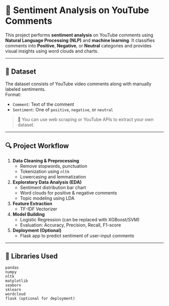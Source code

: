 # 🎯 Sentiment Analysis on YouTube Comments

This project performs **sentiment analysis** on YouTube comments using **Natural Language Processing (NLP)** and **machine learning**. It classifies comments into **Positive**, **Negative**, or **Neutral** categories and provides visual insights using word clouds and charts.

---

## 📁 Dataset

The dataset consists of YouTube video comments along with manually labeled sentiments.  
Format:
- `Comment`: Text of the comment  
- `Sentiment`: One of `positive`, `negative`, or `neutral`

> 🔄 You can use web scraping or YouTube APIs to extract your own dataset.

---

## 🔍 Project Workflow

1. **Data Cleaning & Preprocessing**
   - Remove stopwords, punctuation
   - Tokenization using `nltk`
   - Lowercasing and lemmatization
2. **Exploratory Data Analysis (EDA)**
   - Sentiment distribution bar chart
   - Word clouds for positive & negative comments
   - Topic modeling using LDA
3. **Feature Extraction**
   - TF-IDF Vectorizer
4. **Model Building**
   - Logistic Regression (can be replaced with XGBoost/SVM)
   - Evaluation: Accuracy, Precision, Recall, F1-score
5. **Deployment (Optional)**
   - Flask app to predict sentiment of user-input comments

---

## 🧠 Libraries Used

```
pandas
numpy
nltk
matplotlib
seaborn
sklearn
wordcloud
flask (optional for deployment)
```
